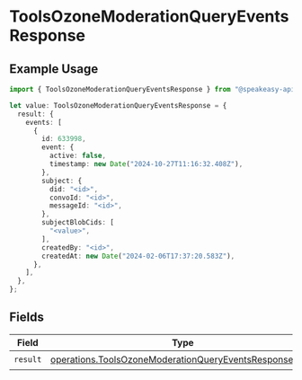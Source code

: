 # ToolsOzoneModerationQueryEventsResponse

## Example Usage

```typescript
import { ToolsOzoneModerationQueryEventsResponse } from "@speakeasy-api/bluesky/models/operations";

let value: ToolsOzoneModerationQueryEventsResponse = {
  result: {
    events: [
      {
        id: 633998,
        event: {
          active: false,
          timestamp: new Date("2024-10-27T11:16:32.408Z"),
        },
        subject: {
          did: "<id>",
          convoId: "<id>",
          messageId: "<id>",
        },
        subjectBlobCids: [
          "<value>",
        ],
        createdBy: "<id>",
        createdAt: new Date("2024-02-06T17:37:20.583Z"),
      },
    ],
  },
};
```

## Fields

| Field                                                                                                                            | Type                                                                                                                             | Required                                                                                                                         | Description                                                                                                                      |
| -------------------------------------------------------------------------------------------------------------------------------- | -------------------------------------------------------------------------------------------------------------------------------- | -------------------------------------------------------------------------------------------------------------------------------- | -------------------------------------------------------------------------------------------------------------------------------- |
| `result`                                                                                                                         | [operations.ToolsOzoneModerationQueryEventsResponseBody](../../models/operations/toolsozonemoderationqueryeventsresponsebody.md) | :heavy_check_mark:                                                                                                               | N/A                                                                                                                              |